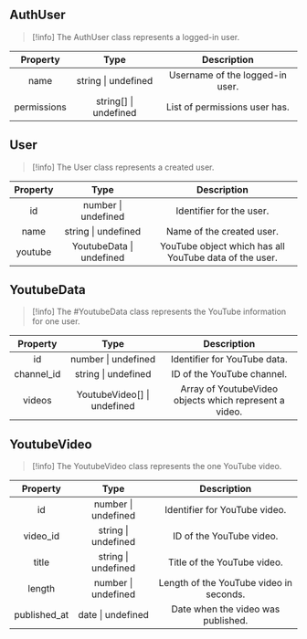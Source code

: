 ## AuthUser

>[!info] 
>The AuthUser class represents a logged-in user.

|  Property   |   Type   | Description |
|:-----------:|:--------:|:----------:|
|    name     | string  \| undefined  | Username of the logged-in user. |
| permissions | string[] \| undefined  | List of permissions user has.    |

<div style="page-break-after: always;"></div>

## User

>[!info] 
>The User class represents a created user.

|  Property   |   Type   | Description |
|:-----------:|:--------:|:----------:|
|    id     | number  \| undefined  | Identifier for the user. |
|    name     | string  \| undefined  | Name of the created user. |
| youtube | YoutubeData \| undefined  | YouTube object which has all YouTube data of the user.    |

## YoutubeData

>[!info] 
>The #YoutubeData class represents the YouTube information for one user.

|  Property   |   Type   | Description |
|:-----------:|:--------:|:----------:|
|    id     | number  \| undefined  | Identifier for YouTube data. |
|    channel_id     | string  \| undefined  | ID of the YouTube channel. |
| videos | YoutubeVideo[] \| undefined  | Array of YoutubeVideo objects which represent a video.    |

## YoutubeVideo

>[!info] 
>The YoutubeVideo class represents the one YouTube video.

|  Property   |   Type   | Description |
|:-----------:|:--------:|:----------:|
|    id     | number  \| undefined  | Identifier for YouTube video. |
|    video_id     | string  \| undefined  | ID of the YouTube video. |
| title | string \| undefined  | Title of the YouTube video.    |
| length | number \| undefined  | Length of the YouTube video in seconds.    |
| published_at | date \| undefined  | Date when the video was published.    |

<div style="page-break-after: always;"></div>
